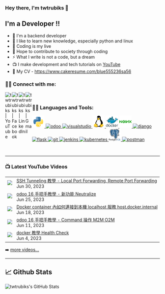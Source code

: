 ### Hey there, I'm twtrubiks 👋

## I'm a Developer !!

- 🔭 I'm a backend developer
- 🌱 I like to learn new knowledge, especially python and linux
- 👯 Coding is my live
- 🥅 Hope to contribute to society through coding
- ⚡  What I write is not a code, but a dream
- 📺 I make development and tech tutorials on [YouTube](https://www.youtube.com/user/blue524326)
- 🔭 My CV - https://www.cakeresume.com/blue555236sa56

### 🙋‍♂️ Connect with me:

[<img align="left" alt="twtrubiks | YouTube" width="22px" src="https://cdn.jsdelivr.net/npm/simple-icons@v3/icons/youtube.svg" />][youtube]
[<img align="left" alt="twtrubiks | Facebook" width="22px" src="https://cdn.jsdelivr.net/npm/simple-icons@v3/icons/facebook.svg" />][facebook]
[<img align="left" alt="twtrubiks | LinkedIn" width="22px" src="https://cdn.jsdelivr.net/npm/simple-icons@v3/icons/linkedin.svg" />][linkedin]
[<img align="left" alt="twtrubiks | Gmail" width="22px" src="https://cdn.jsdelivr.net/npm/simple-icons@v3/icons/gmail.svg" />][gmail]

<br />

### 👨‍💻 Languages and Tools:

<p align="left"> <a href="https://www.python.org" target="_blank"> <img src="https://raw.githubusercontent.com/devicons/devicon/master/icons/python/python-original.svg" alt="python" width="40" height="40"/> <a href="https://www.odoo.com/" target="_blank"> <img src="https://upload.wikimedia.org/wikipedia/commons/thumb/5/50/Odoo_logo.svg/320px-Odoo_logo.svg.png" alt="odoo" width="65" height="40"/> </a> <a href="https://code.visualstudio.com/" target="_blank"> <img src="https://upload.wikimedia.org/wikipedia/commons/thumb/9/9a/Visual_Studio_Code_1.35_icon.svg/240px-Visual_Studio_Code_1.35_icon.svg.png" alt="visualstudio" width="40" height="40"/> </a> <a href="https://www.linux.org/" target="_blank"> <img src="https://raw.githubusercontent.com/devicons/devicon/master/icons/linux/linux-original.svg" alt="linux" width="40" height="40"/> <a href="https://www.docker.com/" target="_blank"> <img src="https://raw.githubusercontent.com/devicons/devicon/master/icons/docker/docker-original-wordmark.svg" alt="docker" width="40" height="40"/> </a> </a> <a href="https://www.nginx.com" target="_blank"> <img src="https://raw.githubusercontent.com/devicons/devicon/master/icons/nginx/nginx-original.svg" alt="nginx" width="40" height="40"/> </a> </a> <a href="https://www.djangoproject.com/" target="_blank"> <img src="https://upload.wikimedia.org/wikipedia/commons/7/75/Django_logo.svg" alt="django" width="40" height="40"/> </a> <a href="https://flask.palletsprojects.com/" target="_blank"> <img src="https://www.vectorlogo.zone/logos/pocoo_flask/pocoo_flask-icon.svg" alt="flask" width="40" height="40"/> </a> <a href="https://git-scm.com/" target="_blank"> <img src="https://www.vectorlogo.zone/logos/git-scm/git-scm-icon.svg" alt="git" width="40" height="40"/> </a> <a href="https://www.jenkins.io" target="_blank"> <img src="https://www.vectorlogo.zone/logos/jenkins/jenkins-icon.svg" alt="jenkins" width="40" height="40"/> </a> <a href="https://kubernetes.io" target="_blank"> <img src="https://www.vectorlogo.zone/logos/kubernetes/kubernetes-icon.svg" alt="kubernetes" width="40" height="40"/> </a> <a href="https://www.postgresql.org" target="_blank"> <img src="https://raw.githubusercontent.com/devicons/devicon/master/icons/postgresql/postgresql-original-wordmark.svg" alt="postgresql" width="40" height="40"/> </a> <a href="https://postman.com" target="_blank"> <img src="https://www.vectorlogo.zone/logos/getpostman/getpostman-icon.svg" alt="postman" width="40" height="40"/> </a> </p>

<br />

---

### 📺 Latest YouTube Videos

<table>
    <tbody>
<!-- YOUTUBE:START --><tr><td><a href="https://www.youtube.com/watch?v=9bsvYo1a-mk"><img width="140px" src="https://i.ytimg.com/vi/9bsvYo1a-mk/mqdefault.jpg"></a></td>
<td><a href="https://www.youtube.com/watch?v=9bsvYo1a-mk">SSH Tunneling 教學 - Local Port Forwarding, Remote Port Forwarding</a><br/>Jun 30, 2023</td></tr>
<tr><td><a href="https://www.youtube.com/watch?v=Kq7Ti_gMU0U"><img width="140px" src="https://i.ytimg.com/vi/Kq7Ti_gMU0U/mqdefault.jpg"></a></td>
<td><a href="https://www.youtube.com/watch?v=Kq7Ti_gMU0U">odoo 16 手把手教學 - 新功能 Neutralize</a><br/>Jun 25, 2023</td></tr>
<tr><td><a href="https://www.youtube.com/watch?v=KbaHWdVej9U"><img width="140px" src="https://i.ytimg.com/vi/KbaHWdVej9U/mqdefault.jpg"></a></td>
<td><a href="https://www.youtube.com/watch?v=KbaHWdVej9U">Docker container 內如何連接到本機 localhost 服務 host.docker.internal</a><br/>Jun 18, 2023</td></tr>
<tr><td><a href="https://www.youtube.com/watch?v=8vqi0r3ba5E"><img width="140px" src="https://i.ytimg.com/vi/8vqi0r3ba5E/mqdefault.jpg"></a></td>
<td><a href="https://www.youtube.com/watch?v=8vqi0r3ba5E">odoo 16 手把手教學 - Command 操作 M2M O2M</a><br/>Jun 11, 2023</td></tr>
<tr><td><a href="https://www.youtube.com/watch?v=QffnQZgvmwE"><img width="140px" src="https://i.ytimg.com/vi/QffnQZgvmwE/mqdefault.jpg"></a></td>
<td><a href="https://www.youtube.com/watch?v=QffnQZgvmwE">docker 教學 Health Check</a><br/>Jun 4, 2023</td></tr>
<!-- YOUTUBE:END -->
    </tbody>
</table>

➡️ [more videos...](https://www.youtube.com/user/blue524326)

---

## 📈 Github Stats

<p align="left">
  <img align="left" alt="twtrubiks's GitHub Stats" src="https://github-readme-stats.vercel.app/api?username=twtrubiks&show_icons=true&hide_border=true" />
</p>

[youtube]: https://www.youtube.com/user/blue524326
[linkedin]: https://www.linkedin.com/in/twtrubiks-a09330145/
[facebook]: https://www.facebook.com/TWTRubiks
[gmail]: mailto:twtrubiks@gmail.com
